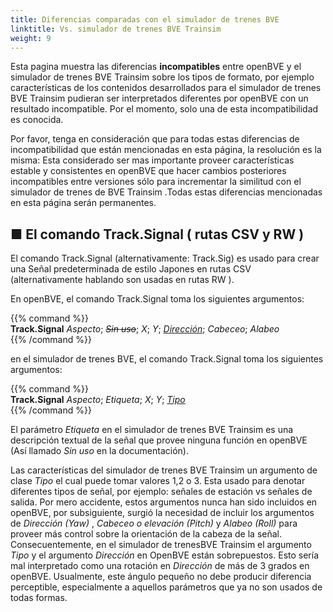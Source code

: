 ```yaml
---
title: Diferencias comparadas con el simulador de trenes BVE
linktitle: Vs. simulador de trenes BVE Trainsim
weight: 9
---
```


Esta pagina muestra las diferencias **incompatibles** entre openBVE y el simulador de trenes BVE Trainsim  sobre los tipos de formato, por ejemplo características de los contenidos desarrollados para el simulador de trenes BVE Trainsim pudieran ser interpretados diferentes por openBVE con un resultado incompatible. Por el momento, solo una de esta incompatibilidad es conocida.

Por favor, tenga en consideración que para todas estas diferencias de incompatibilidad que están mencionadas en esta página, la resolución es la misma: Esta considerado ser mas importante proveer características estable y consistentes en openBVE que hacer cambios posteriores incompatibles entre versiones sólo para incrementar la similitud con el simulador de trenes de BVE Trainsim .Todas estas diferencias mencionadas en esta página serán permanentes.

## ■ El comando Track.Signal  ( rutas CSV y RW )

El comando Track.Signal  (alternativamente: Track.Sig) es usado para crear una Señal predeterminada de estilo Japones en rutas CSV (alternativamente hablando son usadas en rutas RW ).

En openBVE, el comando Track.Signal toma los siguientes argumentos:

{{% command %}}  
**Track.Signal** *Aspecto*; *~~Sin uso~~*; *X*; *Y*; <u>*Dirección*</u>; *Cabeceo*; *Alabeo*  
{{% /command %}}

en el simulador de trenes BVE, el comando Track.Signal toma los siguientes argumentos:

{{% command %}}  
**Track.Signal** *Aspecto*; *Etiqueta*; *X*; *Y*; <u>*Tipo*</u>  
{{% /command %}}

El parámetro *Etiqueta* en el simulador de trenes BVE Trainsim es una descripción textual de la señal que provee ninguna función en openBVE (Así llamado *Sin uso* en la documentación).

Las características del simulador de trenes BVE Trainsim un argumento de clase *Tipo* el cual puede tomar valores 1,2 o 3. Esta usado para denotar diferentes tipos de señal, por ejemplo: señales de estación vs señales de salida. Por mero accidente, estos argumentos nunca han sido incluidos en openBVE, por subsiguiente, surgió la necesidad de incluir los argumentos de *Dirección (Yaw)* , *Cabeceo o elevación (Pitch)* y *Alabeo (Roll)* para proveer más control sobre la orientación de la cabeza de la señal. Consecuentemente, en el simulador de trenesBVE Trainsim el argumento *Tipo* y el argumento *Dirección* en OpenBVE están sobrepuestos. Esto sería mal interpretado como una rotación en *Dirección* de más de 3 grados en openBVE. Usualmente, este ángulo pequeño no debe producir diferencia perceptible, especialmente a aquellos parámetros que ya no son usados de todas formas. 
